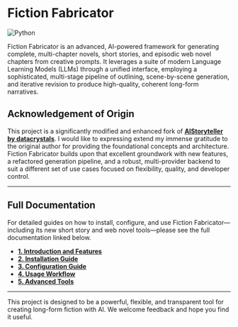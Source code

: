 # Fiction Fabricator

![Python](https://img.shields.io/badge/python-3.10+-blue.svg)

Fiction Fabricator is an advanced, AI-powered framework for generating complete, multi-chapter novels, short stories, and episodic web novel chapters from creative prompts. It leverages a suite of modern Language Learning Models (LLMs) through a unified interface, employing a sophisticated, multi-stage pipeline of outlining, scene-by-scene generation, and iterative revision to produce high-quality, coherent long-form narratives.

## Acknowledgement of Origin

This project is a significantly modified and enhanced fork of **[AIStoryteller by datacrystals](httpss://github.com/datacrystals/AIStoryteller)**. I would like to expressing extend my immense gratitude to the original author for providing the foundational concepts and architecture. Fiction Fabricator builds upon that excellent groundwork with new features, a refactored generation pipeline, and a robust, multi-provider backend to suit a different set of use cases focused on flexibility, quality, and developer control.

---

## Full Documentation

For detailed guides on how to install, configure, and use Fiction Fabricator—including its new short story and web novel tools—please see the full documentation linked below.

- **[1. Introduction and Features](./.github/documentation/1_introduction_and_features.md)**
- **[2. Installation Guide](./.github/documentation/2_installation_guide.md)**
- **[3. Configuration Guide](./.github/documentation/3_configuration_guide.md)**
- **[4. Usage Workflow](./.github/documentation/4_usage_workflow.md)**
- **[5. Advanced Tools](./.github/documentation/5_advanced_tools.md)**

---

This project is designed to be a powerful, flexible, and transparent tool for creating long-form fiction with AI. We welcome feedback and hope you find it useful.
